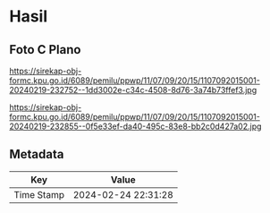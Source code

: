 # Hasil

## Foto C Plano

https://sirekap-obj-formc.kpu.go.id/6089/pemilu/ppwp/11/07/09/20/15/1107092015001-20240219-232752--1dd3002e-c34c-4508-8d76-3a74b73ffef3.jpg

https://sirekap-obj-formc.kpu.go.id/6089/pemilu/ppwp/11/07/09/20/15/1107092015001-20240219-232855--0f5e33ef-da40-495c-83e8-bb2c0d427a02.jpg


## Metadata

| Key        | Value               |
| ---------- | ------------------- |
| Time Stamp | 2024-02-24 22:31:28 |



